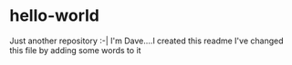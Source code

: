 # hello-world
Just another repository :-|
I'm Dave....I created this readme
I've changed this file by adding some words to it
